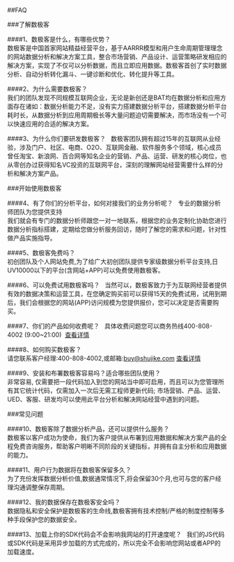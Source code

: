 ##FAQ  

###了解数极客  

####1、数极客是什么，有哪些优势？  
数极客是中国首家网站精益经营平台，基于AARRR模型和用户生命周期管理理念的网站数据分析和解决方案工具，整合市场营销、产品设计、运营策略研发相应的解决方案，实现了不仅可以分析数据，而且立即应用数据。数极客首创了实时数据分析、自动分析转化漏斗、一键诊断和优化、转化提升等工具。  

####2、为什么需要数极客？  
我们的团队发现不同规模互联网企业，无论是新创还是BAT均在数据分析和应用方面存在诸如：数据分析能力不足，没有实力搭建数据分析平台，搭建数据分析平台耗时长，从数据分析到应用周期极长等大量问题迫切需要解决，而市场没有一个可以快速应用的合适的解决方案。  

####3、为什么你们要研发数极客？  
数极客团队拥有超过15年的互联网从业经验，涉及门户、社区、电商、O2O、互联网金融、软件服务多个领域，核心成员曾任淘宝、新浪网、百合网等知名企业的营销、产品、运营、研发的核心岗位，也从零创办过获得知名VC投资的互联网平台，深刻的理解网站经营需要什么样的分析和解决方案产品。  

###开始使用数极客  

####4、有了你们的分析平台，如何对接我们的业务分析呢？  
专业的数据分析师团队为您提供支持  
我们就会有专门的数据分析师跟您一对一地联系，根据您的业务定制化协助您进行数据分析指标搭建，定期给您做分析服务回访，随时了解您的需求和问题，针对性做产品实施指导。  

####5、数极客免费吗？  
初创团队及个人网站免费,为了给广大初创团队提供专家级数据分析平台支持,日UV10000以下的平台(含网站+APP)可以免费使用数极客。  

####6、可以免费试用数极客吗？  
当然可以，数极客致力于为互联网经营者提供有效的数据决策和运营工具，在您确定购买前可以获得15天的免费试用，试用到期后，我们会根据您的网站(APP)访问规模为您提供报价，您可以决定是否需要购买。  

####7、你们的产品如何收费呢？  
具体收费问题您可以商务热线400-808-4002 (9:00~21:00)  [查看详情](http://www.shujike.com/contactus.html)  

####8、如何购买数极客？  
请您联系客户经理:400-808-4002,或邮箱:buy@shujike.com [查看详情](http://www.shujike.com/contactus.html)  
  
####9、安装和布署数极客容易吗？适合哪些团队使用？  
非常容易, 仅需要把一段代码加入到您的网站当中即可启用，而且可以为您管理所有其它统计代码，仅需加入一次后无需工程师更新代码; 市场营销、产品、运营、UED、客服、研发均可以使用此平台分析和解决网站经营中遇到的问题。  

###常见问题  

####10、数极客除了数据分析产品，还可以提供什么服务？  
数极客以客户成功为使命，我们为客户提供从布署到应用数据和解决方案产品的全程免费咨询服务，帮助客户明晰不同阶段的关键指标，并拥有自主分析和应用数据的能力。  

####11、用户行为数据将在数极客保留多久？  
为了充份发挥数据分析价值,数据通常情况下,将会保留30个月,也可与您的客户经理沟通调整保存周期。  

####12、我的数据保存在数极客安全吗？  
数据隐私和安全保护是数极客的生命线,数极客拥有技术控制/严格的制度控制等多种手段保护您的数据安全。  

####13、加载上你的SDK代码会不会影响我网站的打开速度呢？  
我们的JS代码或SDK代码是采用异步加载的方式完成的，所以完全不会影响您网站或者APP的加载速度。  

